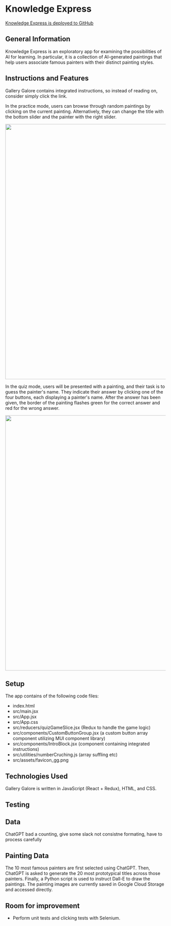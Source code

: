 # Knowledge Express
[Knowledge Express is deployed to GitHub](https://JoelHKV.github.io/Knowledge-Express/)

## General Information
Knowledge Express is an exploratory app for examining the possibilities of AI for learning. In particular, it is a collection of AI-generated paintings that help users associate famous painters with their distinct painting styles.


## Instructions and Features
Gallery Galore contains integrated instructions, so instead of reading on, consider simply click the link.

In the practice mode, users can browse through random paintings by clicking on the current painting. Alternatively, they can change the title with the bottom slider and the painter with the right slider. 

    

<img src="https://storage.googleapis.com/joeltestfiles/GG_Fig1.jpg" width="600" height="800">


 
In the quiz mode, users will be presented with a painting, and their task is to guess the painter's name. They indicate their answer by clicking one of the four buttons, each displaying a painter's name. After the answer has been given, the border of the painting flashes green for the correct answer and red for the wrong answer.



<img src="https://storage.googleapis.com/joeltestfiles/GG_Fig2.jpg" width="600" height="800">

## Setup
The app contains of the following code files:
- index.html
- src/main.jsx
- src/App.jsx
- src/App.css
- src/reducers/quizGameSlice.jsx (Redux to handle the game logic)
- src/components/CustomButtonGroup.jsx (a custom button array component utilizing MUI component library)
- src/components/IntroBlock.jsx (component containing integrated instructions)
- src/utilities/numberCruching.js (array suffling etc)
- src/assets/favicon_gg.png

## Technologies Used
Gallery Galore is written in JavaScript (React + Redux), HTML, and CSS. 

## Testing


## Data

ChatGPT bad a counting, give some slack
not consistne formating, have to process carefully

## Painting Data
The 10 most famous painters are first selected using ChatGPT. Then, ChatGPT is asked to generate the 20 most prototypical titles across those painters. Finally, a Python script is used to instruct Dall-E to draw the paintings. The painting images are currently saved in Google Cloud Storage and accessed directly.

## Room for improvement
- Perform unit tests and clicking tests with Selenium.

